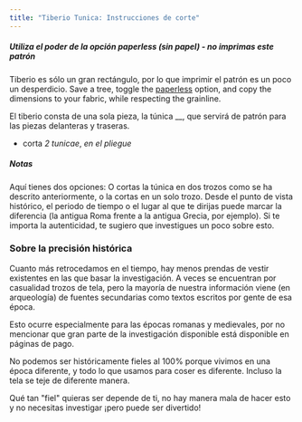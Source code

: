 ```yaml
---
title: "Tiberio Tunica: Instrucciones de corte"
---
```


<Tip>

##### Utiliza el poder de la opción _paperless_ (sin papel) - no imprimas este patrón

Tiberio es sólo un gran rectángulo, por lo que imprimir el patrón es un poco un desperdicio. Save a tree, toggle the [paperless](/docs/about/site/draft/core-settings/paperless) option, and copy the dimensions to your fabric, while respecting the grainline.

</Tip>

El tiberio consta de una sola pieza, la túnica __, que servirá de patrón para las piezas delanteras y traseras.

- corta _2 tunicae_, _en el pliegue_

<Note>

##### Notas

Aquí tienes dos opciones: O cortas la túnica en dos trozos como se ha descrito anteriormente, o la cortas en un solo trozo. Desde el punto de vista histórico, el periodo de tiempo o el lugar al que te dirijas puede marcar la diferencia (la antigua Roma frente a la antigua Grecia, por ejemplo). Si te importa la autenticidad, te sugiero que investigues un poco sobre esto.

</Note>

### Sobre la precisión histórica

Cuanto más retrocedamos en el tiempo, hay menos prendas de vestir existentes en las que basar la investigación. A veces se encuentran por casualidad trozos de tela, pero la mayoría de nuestra información viene (en arqueología) de fuentes secundarias como textos escritos por gente de esa época.

Esto ocurre especialmente para las épocas romanas y medievales, por no mencionar que gran parte de la investigación disponible está disponible en páginas de pago.

No podemos ser históricamente fieles al 100% porque vivimos en una época diferente, y todo lo que usamos para coser es diferente. Incluso la tela se teje de diferente manera.

Qué tan "fiel" quieras ser depende de ti, no hay manera mala de hacer esto y no necesitas investigar ¡pero puede ser divertido!

